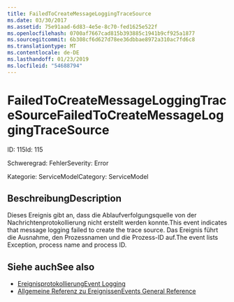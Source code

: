 ```yaml
---
title: FailedToCreateMessageLoggingTraceSource
ms.date: 03/30/2017
ms.assetid: 75e91aad-6d83-4e5e-8c70-fed1625e522f
ms.openlocfilehash: 0700af7667cad815b393885c1941b9cf925a1877
ms.sourcegitcommit: 6b308cf6d627d78ee36dbbae8972a310ac7fd6c8
ms.translationtype: MT
ms.contentlocale: de-DE
ms.lasthandoff: 01/23/2019
ms.locfileid: "54688794"
---
```

# <a name="failedtocreatemessageloggingtracesource"></a><span data-ttu-id="f1760-102">FailedToCreateMessageLoggingTraceSource</span><span class="sxs-lookup"><span data-stu-id="f1760-102">FailedToCreateMessageLoggingTraceSource</span></span>
<span data-ttu-id="f1760-103">ID: 115</span><span class="sxs-lookup"><span data-stu-id="f1760-103">Id: 115</span></span>  
  
 <span data-ttu-id="f1760-104">Schweregrad: Fehler</span><span class="sxs-lookup"><span data-stu-id="f1760-104">Severity: Error</span></span>  
  
 <span data-ttu-id="f1760-105">Kategorie: ServiceModel</span><span class="sxs-lookup"><span data-stu-id="f1760-105">Category: ServiceModel</span></span>  
  
## <a name="description"></a><span data-ttu-id="f1760-106">Beschreibung</span><span class="sxs-lookup"><span data-stu-id="f1760-106">Description</span></span>  
 <span data-ttu-id="f1760-107">Dieses Ereignis gibt an, dass die Ablaufverfolgungsquelle von der Nachrichtenprotokollierung nicht erstellt werden konnte.</span><span class="sxs-lookup"><span data-stu-id="f1760-107">This event indicates that message logging failed to create the trace source.</span></span> <span data-ttu-id="f1760-108">Das Ereignis führt die Ausnahme, den Prozessnamen und die Prozess-ID auf.</span><span class="sxs-lookup"><span data-stu-id="f1760-108">The event lists Exception, process name and process ID.</span></span>  
  
## <a name="see-also"></a><span data-ttu-id="f1760-109">Siehe auch</span><span class="sxs-lookup"><span data-stu-id="f1760-109">See also</span></span>
- [<span data-ttu-id="f1760-110">Ereignisprotokollierung</span><span class="sxs-lookup"><span data-stu-id="f1760-110">Event Logging</span></span>](../../../../../docs/framework/wcf/diagnostics/event-logging/index.md)
- [<span data-ttu-id="f1760-111">Allgemeine Referenz zu Ereignissen</span><span class="sxs-lookup"><span data-stu-id="f1760-111">Events General Reference</span></span>](../../../../../docs/framework/wcf/diagnostics/event-logging/events-general-reference.md)

